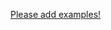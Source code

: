 
[Please add examples!](https://github.com/arrdem/grimoire/edit/master/_includes/1.6.0/clojure.core/record_QMARK/examples.md)
